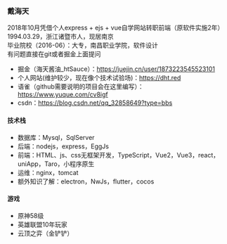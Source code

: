 ### 戴海天
2018年10月凭借个人express + ejs + vue自学网站转职前端（原软件实施2年）
1994.03.29，浙江诸暨市人，现居南京  
毕业院校（2016-06）：大专，南昌职业学院，软件设计  
有问题直接在git或者掘金上面提问  
- 掘金（海天酱油_htSauce）：https://juejin.cn/user/1873223545523101
- 个人网站(维护较少，现在像个技术试验场)：https://dht.red
- 语雀（github需要说明的项目会在这里编写）：https://www.yuque.com/cv8igf
- csdn：https://blog.csdn.net/qq_32858649?type=bbs
#### 技术栈
- 数据库：Mysql，SqlServer  
- 后端：nodejs，express，EggJs
- 前端：HTML、js、css无框架开发，TypeScript，Vue2，Vue3，react，uniApp，Taro，小程序原生
- 运维：nginx，tomcat
- 额外知识了解：electron，NwJs，flutter，cocos
#### 游戏
- 原神58级
- 英雄联盟10年玩家
- 云顶之弈（金铲铲）
